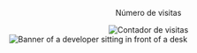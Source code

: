 
<div align="center">
  <p>Número de visitas</p>
  <img src="https://profile-counter.glitch.me/alexmamani01/count.svg" alt="Contador de visitas" title="Este es el número de visitantes del perfil."/>
</div>


<img src="https://github.com/alexmamani01/alexmamani01/blob/main/software-developer.png" alt="Banner of a developer sitting in front of a desk">
